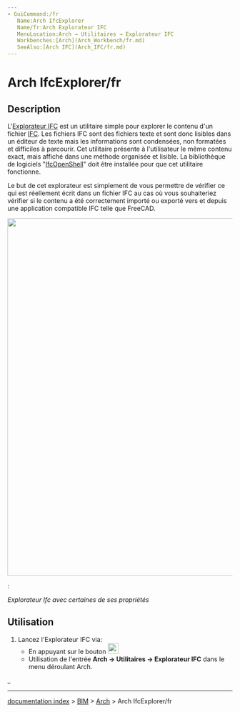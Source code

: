```yaml
---
- GuiCommand:/fr
   Name:Arch IfcExplorer
   Name/fr:Arch Explorateur IFC
   MenuLocation:Arch → Utilitaires → Explorateur IFC
   Workbenches:[Arch](Arch_Workbench/fr.md)
   SeeAlso:[Arch IFC](Arch_IFC/fr.md)
---
```


# Arch IfcExplorer/fr

## Description

L\'[Explorateur IFC](Arch_IfcExplorer/fr.md) est un utilitaire simple pour explorer le contenu d\'un fichier [IFC](Arch_IFC/fr.md). Les fichiers IFC sont des fichiers texte et sont donc lisibles dans un éditeur de texte mais les informations sont condensées, non formatées et difficiles à parcourir. Cet utilitaire présente à l\'utilisateur le même contenu exact, mais affiché dans une méthode organisée et lisible. La bibliothèque de logiciels \"[IfcOpenShell](IfcOpenShell/fr.md)\" doit être installée pour que cet utilitaire fonctionne.

Le but de cet explorateur est simplement de vous permettre de vérifier ce qui est réellement écrit dans un fichier IFC au cas où vous souhaiteriez vérifier si le contenu a été correctement importé ou exporté vers et depuis une application compatible IFC telle que FreeCAD.

<img alt="" src=images/Arch_IfcExplorer_example.jpg  style="width:800px;">

:   
    
*Explorateur Ifc avec certaines de ses propriétés*
    

## Utilisation

1.  Lancez l\'Explorateur IFC via:
    -   En appuyant sur le bouton <img alt="" src=images/Arch_IfcExplorer.svg  style="width:24px;">
    -   Utilisation de l\'entrée **Arch → Utilitaires → Explorateur IFC** dans le menu déroulant Arch.





 

_

---
[documentation index](../README.md) > [BIM](Category_BIM.md) > [Arch](Arch_Workbench.md) > Arch IfcExplorer/fr
